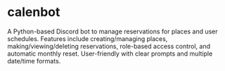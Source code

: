 # calenbot
A Python-based Discord bot to manage reservations for places and user schedules. Features include creating/managing places, making/viewing/deleting reservations, role-based access control, and automatic monthly reset. User-friendly with clear prompts and multiple date/time formats.

